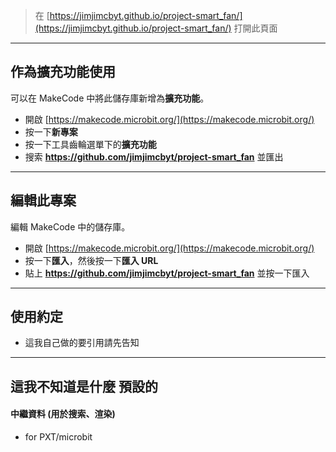 
> 在 [https://jimjimcbyt.github.io/project-smart_fan/](https://jimjimcbyt.github.io/project-smart_fan/) 打開此頁面

---

## 作為擴充功能使用

可以在 MakeCode 中將此儲存庫新增為**擴充功能**。

* 開啟 [https://makecode.microbit.org/](https://makecode.microbit.org/)
* 按一下**新專案**
* 按一下工具齒輪選單下的**擴充功能**
* 搜索 **https://github.com/jimjimcbyt/project-smart_fan** 並匯出

---

## 編輯此專案

編輯 MakeCode 中的儲存庫。

* 開啟 [https://makecode.microbit.org/](https://makecode.microbit.org/)
* 按一下**匯入**，然後按一下**匯入 URL**
* 貼上 **https://github.com/jimjimcbyt/project-smart_fan** 並按一下匯入

---

## 使用約定

* 這我自己做的要引用請先告知

---

## 這我不知道是什麼 預設的
#### 中繼資料 (用於搜索、渲染)

* for PXT/microbit
<script src="https://makecode.com/gh-pages-embed.js"></script><script>makeCodeRender("{{ site.makecode.home_url }}", "{{ site.github.owner_name }}/{{ site.github.repository_name }}");</script>
